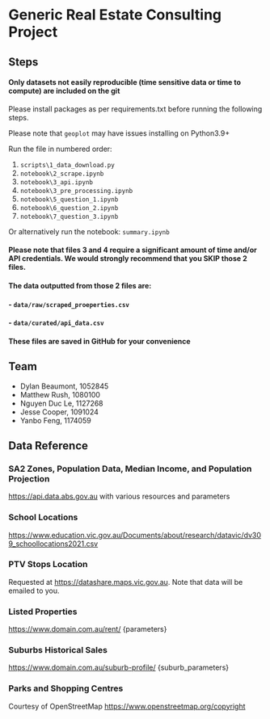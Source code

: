 # Generic Real Estate Consulting Project

## Steps
#### Only datasets not easily reproducible (time sensitive data or time to compute) are included on the git

Please install packages as per requirements.txt before running the following steps.

Please note that `geoplot` may have issues installing on Python3.9+

Run the file in numbered order:
1. `scripts\1_data_download.py`
2. `notebook\2_scrape.ipynb`
3. `notebook\3_api.ipynb`
4. `notebook\3_pre_processing.ipynb`
5. `notebook\5_question_1.ipynb`
6. `notebook\6_question_2.ipynb`
7. `notebook\7_question_3.ipynb`

Or alternatively run the notebook: `summary.ipynb`

#### Please note that files 3 and 4 require a significant amount of time and/or API credentials. We would strongly recommend that you SKIP those 2 files.
#### The data outputted from those 2 files are:
#### - `data/raw/scraped_proeperties.csv`
#### - `data/curated/api_data.csv`

#### These files are saved in GitHub for your convenience

## Team
- Dylan Beaumont, 1052845
- Matthew Rush, 1080100
- Nguyen Duc Le, 1127268
- Jesse Cooper, 1091024
- Yanbo Feng, 1174059

## Data Reference
### SA2 Zones, Population Data, Median Income, and Population Projection
https://api.data.abs.gov.au with various resources and parameters

### School Locations
https://www.education.vic.gov.au/Documents/about/research/datavic/dv309_schoollocations2021.csv

### PTV Stops Location
Requested at https://datashare.maps.vic.gov.au.
Note that data will be emailed to you.

### Listed Properties
https://www.domain.com.au/rent/ {parameters}

### Suburbs Historical Sales
https://www.domain.com.au/suburb-profile/ {suburb_parameters}

### Parks and Shopping Centres
Courtesy of OpenStreetMap
https://www.openstreetmap.org/copyright
